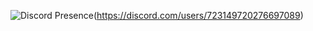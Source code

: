 ![Discord Presence](https://lanyard.cnrad.dev/api/723149720276697089)(https://discord.com/users/723149720276697089)
